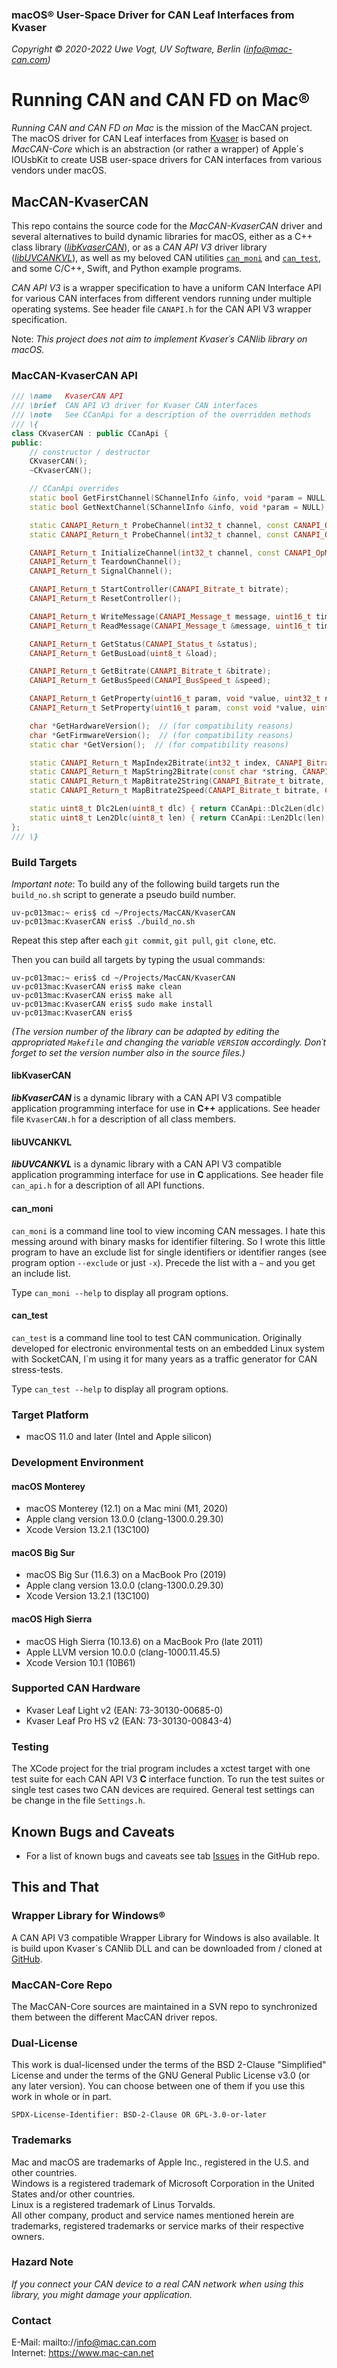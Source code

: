 ### macOS&reg; User-Space Driver for CAN Leaf Interfaces from Kvaser

_Copyright &copy; 2020-2022  Uwe Vogt, UV Software, Berlin (info@mac-can.com)_

# Running CAN and CAN FD on Mac&reg;

_Running CAN and CAN FD on Mac_ is the mission of the MacCAN project.
The macOS driver for CAN Leaf interfaces from [Kvaser](https://www.kvaser.com) is based on _MacCAN-Core_ which is an abstraction (or rather a wrapper) of Apple´s IOUsbKit to create USB user-space drivers for CAN interfaces from various vendors under macOS.

## MacCAN-KvaserCAN

This repo contains the source code for the _MacCAN-KvaserCAN_ driver and several alternatives to build dynamic libraries for macOS,
either as a C++ class library ([_libKvaserCAN_](#libKvaserCAN)),
or as a _CAN API V3_ driver library ([_libUVCANKVL_](#libUVCANKVL)),
as well as my beloved CAN utilities [`can_moni`](#can_moni) and [`can_test`](#can_test),
and some C/C++, Swift, and Python example programs.

_CAN API V3_ is a wrapper specification to have a uniform CAN Interface API for various CAN interfaces from different vendors running under multiple operating systems.
See header file `CANAPI.h` for the CAN API V3 wrapper specification.

Note: _This project does not aim to implement Kvaser´s CANlib library on macOS._

### MacCAN-KvaserCAN API

```C++
/// \name   KvaserCAN API
/// \brief  CAN API V3 driver for Kvaser CAN interfaces
/// \note   See CCanApi for a description of the overridden methods
/// \{
class CKvaserCAN : public CCanApi {
public:
    // constructor / destructor
    CKvaserCAN();
    ~CKvaserCAN();

    // CCanApi overrides
    static bool GetFirstChannel(SChannelInfo &info, void *param = NULL);
    static bool GetNextChannel(SChannelInfo &info, void *param = NULL);

    static CANAPI_Return_t ProbeChannel(int32_t channel, const CANAPI_OpMode_t &opMode, const void *param, EChannelState &state);
    static CANAPI_Return_t ProbeChannel(int32_t channel, const CANAPI_OpMode_t &opMode, EChannelState &state);

    CANAPI_Return_t InitializeChannel(int32_t channel, const CANAPI_OpMode_t &opMode, const void *param = NULL);
    CANAPI_Return_t TeardownChannel();
    CANAPI_Return_t SignalChannel();

    CANAPI_Return_t StartController(CANAPI_Bitrate_t bitrate);
    CANAPI_Return_t ResetController();

    CANAPI_Return_t WriteMessage(CANAPI_Message_t message, uint16_t timeout = 0U);
    CANAPI_Return_t ReadMessage(CANAPI_Message_t &message, uint16_t timeout = CANREAD_INFINITE);

    CANAPI_Return_t GetStatus(CANAPI_Status_t &status);
    CANAPI_Return_t GetBusLoad(uint8_t &load);

    CANAPI_Return_t GetBitrate(CANAPI_Bitrate_t &bitrate);
    CANAPI_Return_t GetBusSpeed(CANAPI_BusSpeed_t &speed);

    CANAPI_Return_t GetProperty(uint16_t param, void *value, uint32_t nbyte);
    CANAPI_Return_t SetProperty(uint16_t param, const void *value, uint32_t nbyte);

    char *GetHardwareVersion();  // (for compatibility reasons)
    char *GetFirmwareVersion();  // (for compatibility reasons)
    static char *GetVersion();  // (for compatibility reasons)

    static CANAPI_Return_t MapIndex2Bitrate(int32_t index, CANAPI_Bitrate_t &bitrate);
    static CANAPI_Return_t MapString2Bitrate(const char *string, CANAPI_Bitrate_t &bitrate);
    static CANAPI_Return_t MapBitrate2String(CANAPI_Bitrate_t bitrate, char *string, size_t length);
    static CANAPI_Return_t MapBitrate2Speed(CANAPI_Bitrate_t bitrate, CANAPI_BusSpeed_t &speed);

    static uint8_t Dlc2Len(uint8_t dlc) { return CCanApi::Dlc2Len(dlc); }
    static uint8_t Len2Dlc(uint8_t len) { return CCanApi::Len2Dlc(len); }
};
/// \}
```

### Build Targets

_Important note_: To build any of the following build targets run the `build_no.sh` script to generate a pseudo build number.
```
uv-pc013mac:~ eris$ cd ~/Projects/MacCAN/KvaserCAN
uv-pc013mac:KvaserCAN eris$ ./build_no.sh
```
Repeat this step after each `git commit`, `git pull`, `git clone`, etc.

Then you can build all targets by typing the usual commands:
```
uv-pc013mac:~ eris$ cd ~/Projects/MacCAN/KvaserCAN
uv-pc013mac:KvaserCAN eris$ make clean
uv-pc013mac:KvaserCAN eris$ make all
uv-pc013mac:KvaserCAN eris$ sudo make install
uv-pc013mac:KvaserCAN eris$
```
_(The version number of the library can be adapted by editing the appropriated `Makefile` and changing the variable `VERSION` accordingly. Don´t forget to set the version number also in the source files.)_

#### libKvaserCAN

___libKvaserCAN___ is a dynamic library with a CAN API V3 compatible application programming interface for use in __C++__ applications.
See header file `KvaserCAN.h` for a description of all class members.

#### libUVCANKVL

___libUVCANKVL___ is a dynamic library with a CAN API V3 compatible application programming interface for use in __C__ applications.
See header file `can_api.h` for a description of all API functions.

#### can_moni

`can_moni` is a command line tool to view incoming CAN messages.
I hate this messing around with binary masks for identifier filtering.
So I wrote this little program to have an exclude list for single identifiers or identifier ranges (see program option `--exclude` or just `-x`). Precede the list with a `~` and you get an include list.

Type `can_moni --help` to display all program options.

#### can_test

`can_test` is a command line tool to test CAN communication.
Originally developed for electronic environmental tests on an embedded Linux system with SocketCAN, I´m using it for many years as a traffic generator for CAN stress-tests.

Type `can_test --help` to display all program options.

### Target Platform

- macOS 11.0 and later (Intel and Apple silicon)

### Development Environment

#### macOS Monterey

- macOS Monterey (12.1) on a Mac mini (M1, 2020)
- Apple clang version 13.0.0 (clang-1300.0.29.30)
- Xcode Version 13.2.1 (13C100)

#### macOS Big Sur

- macOS Big Sur (11.6.3) on a MacBook Pro (2019)
- Apple clang version 13.0.0 (clang-1300.0.29.30)
- Xcode Version 13.2.1 (13C100)

#### macOS High Sierra

- macOS High Sierra (10.13.6) on a MacBook Pro (late 2011)
- Apple LLVM version 10.0.0 (clang-1000.11.45.5)
- Xcode Version 10.1 (10B61)

### Supported CAN Hardware

- Kvaser Leaf Light v2 (EAN: 73-30130-00685-0)
- Kvaser Leaf Pro HS v2 (EAN: 73-30130-00843-4)

### Testing

The XCode project for the trial program includes a xctest target with one test suite for each CAN API V3 **C** interface function.
To run the test suites or single test cases two CAN devices are required.
General test settings can be change in the file `Settings.h`.

## Known Bugs and Caveats

- For a list of known bugs and caveats see tab [Issues](https://github.com/mac-can/MacCAN-KvaserCAN/issues) in the GitHub repo.

## This and That

### Wrapper Library for Windows&reg;

A CAN API V3 compatible Wrapper Library for Windows is also available.
It is build upon Kvaser´s CANlib DLL and can be downloaded from / cloned at [GitHub](https://github.com/uv-software/KvaserCAN-Wrapper).

### MacCAN-Core Repo

The MacCAN-Core sources are maintained in a SVN repo to synchronized them between the different MacCAN driver repos.

### Dual-License

This work is dual-licensed under the terms of the BSD 2-Clause "Simplified" License
and under the terms of the GNU General Public License v3.0 (or any later version).
You can choose between one of them if you use this work in whole or in part.

`SPDX-License-Identifier: BSD-2-Clause OR GPL-3.0-or-later`

### Trademarks

Mac and macOS are trademarks of Apple Inc., registered in the U.S. and other countries. \
Windows is a registered trademark of Microsoft Corporation in the United States and/or other countries. \
Linux is a registered trademark of Linus Torvalds. \
All other company, product and service names mentioned herein are trademarks, registered trademarks or service marks of their respective owners.

### Hazard Note

_If you connect your CAN device to a real CAN network when using this library, you might damage your application._

### Contact

E-Mail: mailto://info@mac.can.com \
Internet: https://www.mac-can.net
